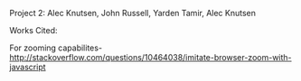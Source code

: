 Project 2: Alec Knutsen, John Russell, Yarden Tamir, Alec Knutsen

Works Cited:

For zooming capabilites- http://stackoverflow.com/questions/10464038/imitate-browser-zoom-with-javascript